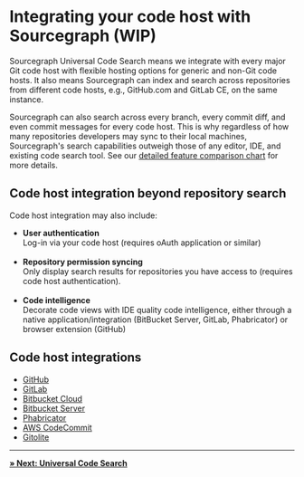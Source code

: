 # Integrating your code host with Sourcegraph (WIP)

Sourcegraph Universal Code Search means we integrate with every major Git code host with flexible hosting options for generic and non-Git code hosts. It also means Sourcegraph can index and search across repositories from different code hosts, e.g., GitHub.com and GitLab CE, on the same instance.

Sourcegraph can also search across every branch, every commit diff, and even commit messages for every code host. This is why regardless of how many repositories developers may sync to their local machines, Sourcegraph's search capabilities outweigh those of any editor, IDE, and existing code search tool. See our [detailed feature comparison chart](https://about.sourcegraph.com/workflow) for more details.

## Code host integration beyond repository search

Code host integration may also include:

- **User authentication**<br/>
Log-in via your code host (requires oAuth application or similar)<br/><br/>
- **Repository permission syncing**<br/>
Only display search results for repositories you have access to (requires code host authentication).<br/><br/>
- **Code intelligence**<br/>
Decorate code views with IDE quality code intelligence, either through a native application/integration (BitBucket Server, GitLab, Phabricator) or browser extension (GitHub)

## Code host integrations

- [GitHub](github.md)
- [GitLab](gitlab.md)
- [Bitbucket Cloud](integration/bitbucket_cloud.md)
- [Bitbucket Server](integration/bitbucket_server.md)
- [Phabricator](integration/phabricator.md)
- [AWS CodeCommit](integration/aws_codecommit.md)
- [Gitolite](integration/gitolite.md.md)

---

[**» Next: Universal Code Search**](universal_code_search.md)
